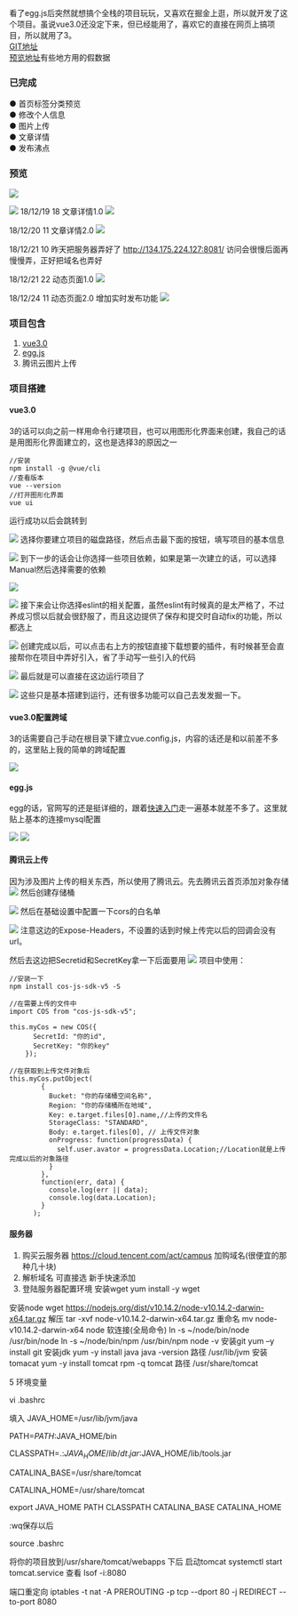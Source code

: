 看了egg.js后突然就想搞个全栈的项目玩玩，又喜欢在掘金上逛，所以就开发了这个项目。虽说vue3.0还没定下来，但已经能用了，喜欢它的直接在网页上搞项目，所以就用了3。  
[GIT地址](https://github.com/Izayawww/like-juejin)  
[预览地址](http://lucaswww.coding.me/myjuejin/#/)有些地方用的假数据

### 已完成
● 首页标签分类预览  
● 修改个人信息  
● 图片上传  
● 文章详情  
● 发布沸点

### 预览

![](https://user-gold-cdn.xitu.io/2018/12/19/167c4be724eefa6a?w=1436&h=716&f=png&s=133630)

![](https://user-gold-cdn.xitu.io/2018/12/19/167c4bedac9c69a2?w=1435&h=724&f=png&s=86065)
18/12/19 18 文章详情1.0
![](https://user-gold-cdn.xitu.io/2018/12/19/167c5f984a643f16?w=1440&h=831&f=png&s=158671)

18/12/20 11 文章详情2.0
![](https://user-gold-cdn.xitu.io/2018/12/20/167c9a3dfbd54631?w=1434&h=831&f=png&s=210388)

18/12/21 10
昨天把服务器弄好了
http://134.175.224.127:8081/
访问会很慢后面再慢慢弄，正好把域名也弄好

18/12/21 22 动态页面1.0
![](https://user-gold-cdn.xitu.io/2018/12/21/167d13aa0f0ece1a?w=1920&h=1058&f=png&s=175000)

18/12/24 11 动态页面2.0 增加实时发布功能
![](https://user-gold-cdn.xitu.io/2018/12/24/167de3ce9fe45791?w=1920&h=1080&f=png&s=325413)
### 项目包含
1. [vue3.0](https://cli.vuejs.org/zh/guide/prototyping.html)
2. [egg.js](https://eggjs.org/zh-cn/intro/quickstart.html)
3. 腾讯云图片上传

### 项目搭建
#### vue3.0
3的话可以向之前一样用命令行建项目，也可以用图形化界面来创建，我自己的话是用图形化界面建立的，这也是选择3的原因之一
```
//安装
npm install -g @vue/cli
//查看版本
vue --version
//打开图形化界面
vue ui
```
运行成功以后会跳转到

![](https://user-gold-cdn.xitu.io/2018/12/19/167c4e5e83ef0fce?w=1440&h=900&f=png&s=79853)
选择你要建立项目的磁盘路径，然后点击最下面的按钮，填写项目的基本信息

![](https://user-gold-cdn.xitu.io/2018/12/19/167c4e70c23da0dd?w=1440&h=900&f=png&s=97555)
到下一步的话会让你选择一些项目依赖，如果是第一次建立的话，可以选择Manual然后选择需要的依赖

![](https://user-gold-cdn.xitu.io/2018/12/19/167c4e88dd0cb553?w=1440&h=900&f=png&s=126923)

![](https://user-gold-cdn.xitu.io/2018/12/19/167c4e964837538a?w=1440&h=900&f=png&s=155016)
接下来会让你选择eslint的相关配置，虽然eslint有时候真的是太严格了，不过养成习惯以后就会很舒服了，而且这边提供了保存和提交时自动fix的功能，所以都选上

![](https://user-gold-cdn.xitu.io/2018/12/19/167c4ed71b9309de?w=1440&h=900&f=png&s=104023)
创建完成以后，可以点击右上方的按钮直接下载想要的插件，有时候甚至会直接帮你在项目中弄好引入，省了手动写一些引入的代码

![](https://user-gold-cdn.xitu.io/2018/12/19/167c4f197ca67aa5?w=1440&h=900&f=png&s=105407)
最后就是可以直接在这边运行项目了

![](https://user-gold-cdn.xitu.io/2018/12/19/167c4f356a18c357?w=1440&h=900&f=png&s=166690)
这些只是基本搭建到运行，还有很多功能可以自己去发发掘一下。

#### vue3.0配置跨域
3的话需要自己手动在根目录下建立vue.config.js，内容的话还是和以前差不多的，这里贴上我的简单的跨域配置

![](https://user-gold-cdn.xitu.io/2018/12/19/167c51271b4ba26b?w=1440&h=900&f=png&s=118632)

#### egg.js
egg的话，官网写的还是挺详细的，跟着[快速入门](https://eggjs.org/zh-cn/intro/quickstart.html)走一遍基本就差不多了。这里就贴上基本的连接mysql配置

![](https://user-gold-cdn.xitu.io/2018/12/19/167c4f9a6b5a0861?w=1440&h=900&f=png&s=134780)
![](https://user-gold-cdn.xitu.io/2018/12/19/167c4f9cf38b6c72?w=1440&h=900&f=png&s=97550)
#### 腾讯云上传
因为涉及图片上传的相关东西，所以使用了腾讯云。先去腾讯云首页添加对象存储
![](https://user-gold-cdn.xitu.io/2018/12/19/167c4ff78c2d9dd9?w=1311&h=782&f=png&s=216693)
然后创建存储桶

![](https://user-gold-cdn.xitu.io/2018/12/19/167c5010f928cbd7?w=1492&h=726&f=png&s=86054)
然后在基础设置中配置一下cors的白名单

![](https://user-gold-cdn.xitu.io/2018/12/19/167c501ee9bb63a4?w=1920&h=1080&f=png&s=199090)
注意这边的Expose-Headers，不设置的话到时候上传完以后的回调会没有url。  

然后去这边把Secretid和SecretKey拿一下后面要用
![](https://user-gold-cdn.xitu.io/2018/12/19/167c50890f83e3e4?w=1779&h=922&f=png&s=106339)
项目中使用：  
```
//安装一下
npm install cos-js-sdk-v5 -S

//在需要上传的文件中
import COS from "cos-js-sdk-v5";

this.myCos = new COS({
      SecretId: "你的id",
      SecretKey: "你的key"
    });
    
//在获取到上传文件对象后
this.myCos.putObject(
        {
          Bucket: "你的存储桶空间名称",
          Region: "你的存储桶所在地域",
          Key: e.target.files[0].name,//上传的文件名
          StorageClass: "STANDARD",
          Body: e.target.files[0], // 上传文件对象
          onProgress: function(progressData) {
            self.user.avator = progressData.Location;//Location就是上传完成以后的对象路径
          }
        },
        function(err, data) {
          console.log(err || data);
          console.log(data.Location);
        }
      );
```
#### 服务器
1. 购买云服务器 https://cloud.tencent.com/act/campus 加购域名(很便宜的那种几十块)
2. 解析域名 可直接选 新手快速添加
3. 登陆服务器配置环境
安装wget yum install -y wget

安装node
wget https://nodejs.org/dist/v10.14.2/node-v10.14.2-darwin-x64.tar.gz
解压 tar -xvf node-v10.14.2-darwin-x64.tar.gz
重命名 mv node-v10.14.2-darwin-x64 node
软连接(全局命令)
ln -s ~/node/bin/node /usr/bin/node
ln -s ~/node/bin/npm /usr/bin/npm
node -v
安装git yum –y install git
安装jdk yum -y install java
java -version
路径 /usr/lib/jvm
安装tomacat yum -y install tomcat
rpm -q tomcat
路径 /usr/share/tomcat

5 环境变量

vi .bashrc

填入
JAVA_HOME=/usr/lib/jvm/java

PATH=$PATH:$JAVA_HOME/bin

CLASSPATH=.:$JAVA_HOME/lib/dt.jar:$JAVA_HOME/lib/tools.jar

CATALINA_BASE=/usr/share/tomcat

CATALINA_HOME=/usr/share/tomcat

export JAVA_HOME PATH CLASSPATH CATALINA_BASE CATALINA_HOME

:wq保存以后

source .bashrc

将你的项目放到/usr/share/tomcat/webapps 下后
启动tomcat
systemctl start tomcat.service
查看
lsof -i:8080

端口重定向
iptables -t nat -A PREROUTING -p tcp --dport 80 -j REDIRECT --to-port 8080

